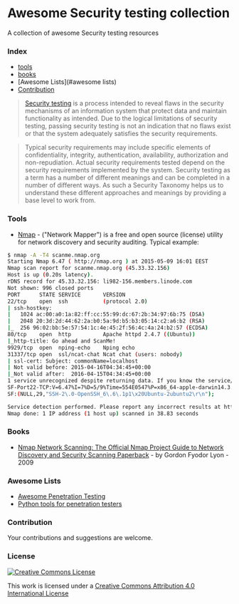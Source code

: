 # Awesome Security testing collection
A collection of awesome Security testing resources

### Index
* [tools](#tools)
* [books](#books)
* [Awesome Lists](#awesome lists)
* [Contribution](#Contribution)

>[Security testing](http://en.wikipedia.org/wiki/Security_testing) is a process intended to reveal flaws in the security mechanisms of an information system that protect data and maintain functionality as intended. Due to the logical limitations of security testing, passing security testing is not an indication that no flaws exist or that the system adequately satisfies the security requirements.

>Typical security requirements may include specific elements of confidentiality, integrity, authentication, availability, authorization and non-repudiation. Actual security requirements tested depend on the security requirements implemented by the system. Security testing as a term has a number of different meanings and can be completed in a number of different ways. As such a Security Taxonomy helps us to understand these different approaches and meanings by providing a base level to work from.

### Tools
* [Nmap](https://nmap.org/) - ("Network Mapper") is a free and open source (license) utility for network discovery and security auditing. 
Typical example:
```bash
$ nmap -A -T4 scanme.nmap.org
Starting Nmap 6.47 ( http://nmap.org ) at 2015-05-09 16:01 EEST
Nmap scan report for scanme.nmap.org (45.33.32.156)
Host is up (0.20s latency).
rDNS record for 45.33.32.156: li982-156.members.linode.com
Not shown: 996 closed ports
PORT      STATE SERVICE       VERSION
22/tcp    open  ssh           (protocol 2.0)
| ssh-hostkey:
|   1024 ac:00:a0:1a:82:ff:cc:55:99:dc:67:2b:34:97:6b:75 (DSA)
|   2048 20:3d:2d:44:62:2a:b0:5a:9d:b5:b3:05:14:c2:a6:b2 (RSA)
|_  256 96:02:bb:5e:57:54:1c:4e:45:2f:56:4c:4a:24:b2:57 (ECDSA)
80/tcp    open  http          Apache httpd 2.4.7 ((Ubuntu))
|_http-title: Go ahead and ScanMe!
9929/tcp  open  nping-echo    Nping echo
31337/tcp open  ssl/ncat-chat Ncat chat (users: nobody)
| ssl-cert: Subject: commonName=localhost
| Not valid before: 2015-04-16T04:34:45+00:00
|_Not valid after:  2016-04-15T04:34:45+00:00
1 service unrecognized despite returning data. If you know the service/version, please submit the following fingerprint at http://www.insecure.org/cgi-bin/servicefp-submit.cgi :
SF-Port22-TCP:V=6.47%I=7%D=5/9%Time=554E0547%P=x86_64-apple-darwin14.3.0%r
SF:(NULL,29,"SSH-2\.0-OpenSSH_6\.6\.1p1\x20Ubuntu-2ubuntu2\r\n");

Service detection performed. Please report any incorrect results at http://nmap.org/submit/ .
Nmap done: 1 IP address (1 host up) scanned in 38.83 seconds
```

### Books
* [Nmap Network Scanning: The Official Nmap Project Guide to Network Discovery and Security Scanning Paperback](http://www.amazon.com/dp/0979958717) - by Gordon Fyodor Lyon - 2009


### Awesome Lists
* [Awesome Penetration Testing](https://github.com/enaqx/awesome-pentest)
* [Python tools for penetration testers](https://github.com/dloss/python-pentest-tools)

### Contribution
Your contributions and suggestions are welcome.

### License

[![Creative Commons License](http://i.creativecommons.org/l/by/4.0/88x31.png)](http://creativecommons.org/licenses/by/4.0/)

This work is licensed under a [Creative Commons Attribution 4.0 International License](http://creativecommons.org/licenses/by/4.0/)



